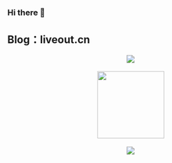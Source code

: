 ### Hi there 👋
## Blog：liveout.cn
<!--
**PGwind/PGwind** is a ✨ _special_ ✨ repository because its `README.md` (this file) appears on your GitHub profile.

Here are some ideas to get you started:

- 🔭 I’m currently working on ...
- 🌱 I’m currently learning ...
- 👯 I’m looking to collaborate on ...
- 🤔 I’m looking for help with ...
- 💬 Ask me about ...
- 📫 How to reach me: ...
- 😄 Pronouns: ...
- ⚡ Fun fact: ...
-->

<!--
<h1 align="center">
  <a href="https://liveout.cn/">
    <img src="https://readme-typing-svg.herokuapp.com/?lines=console.log(%22Echo%20Blog%22);个人博客：liveout.cn&center=true&size=27">
  </a>
</h1><br>
-->


<div align="center">
    <img  src="https://github-readme-stats-git-masterrstaa-rickstaa.vercel.app/api/top-langs/?username=PGwind&hide_title=true&hide_border=true&layout=compact&langs_count=6&text_color=000&icon_color=fff&bg_color=0,52fa5a,4dfcff,c64dff&theme=graywhite" />
</div><br>

<div align="center">
    <img height="137px" src="https://github-readme-stats-git-masterrstaa-rickstaa.vercel.app/api?username=PGwind&hide_title=true&hide_border=true&show_icons=trueline_height=21&text_color=000&icon_color=000&bg_color=0,ea6161,ffc64d,fffc4d,52fa5a&theme=graywhite" />
</div> <br>


<div align="center">
    <img  src="https://github-readme-streak-stats.herokuapp.com/?user=sun0225SUN&theme=dark&hide_border=true" />
</div>


